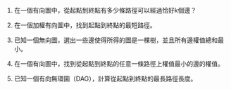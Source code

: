 

1. 在一個有向圖中，從起點到終點有多少條路徑可以經過恰好k個邊？

2. 在一個加權有向圖中，找到起點到終點的最短路徑。

3. 已知一個無向圖，選出一些邊使得所得的圖是一棵樹，並且所有邊權值總和最小。

4. 在一個有向圖中，找到從起點到終點的任意一條路徑上權值最小的邊的權值。

5. 已知一個有向無環圖（DAG），計算從起點到終點的最長路徑長度。